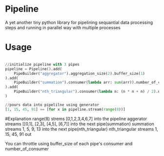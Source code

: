 # Pipeline
A yet another tiny python library for pipelining sequantial data processing steps and running in parallel way with multiple processes

# Usage
```python

//initialize pipeline with 3 pipes
pipeline = Pipeline().add(
    PipeBuilder("aggregator").aggregation_size(2).buffer_size(1)
).add(
    PipeBuilder("summation").consumer(lambda arr: sum(arr)).number_of_consumer(3).buffer_size(1)
).add(
    PipeBuilder("nth_triangular").consumer(lambda n: (n * n + n) / 2).number_of_consumer(5).buffer_size(1)
)

//pours data into pipelilne using generator
[1, 15, 45, 91] == [for x in pipeline.stream(range(8))]

```  
#Explanation
range(8) strems [0,1,2,3,4,6,7] into the pipeline
aggerator streams [[0,1], [2,3], [4,5], [6,7]] into the next pipe(summation)
summation streams 1, 5, 9, 13 into the next pipe(nth_triangular)
nth_triangular streams 1, 15, 45, 91 out

You can throttle using buffer_size of each pipe's consumer and number_of_consumer
